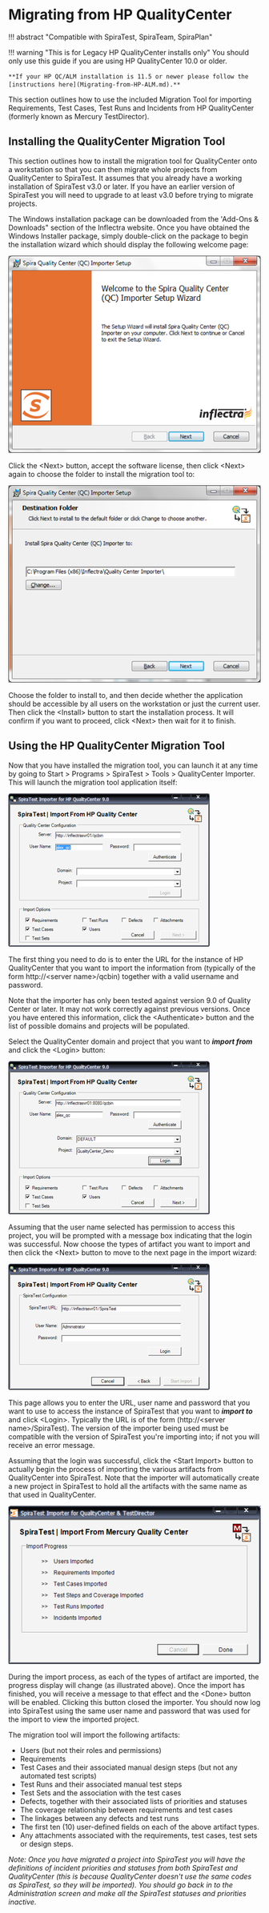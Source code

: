 #  Migrating from HP QualityCenter
!!! abstract "Compatible with SpiraTest, SpiraTeam, SpiraPlan"

!!! warning "This is for Legacy HP QualityCenter installs only"
    You should only use this guide if you are using HP QualityCenter 10.0 or older.

    **If your HP QC/ALM installation is 11.5 or newer please follow the [instructions here](Migrating-from-HP-ALM.md).**

This section outlines how to use the included Migration Tool for importing Requirements, Test Cases, Test Runs and Incidents from HP QualityCenter (formerly known as Mercury TestDirector).

## Installing the QualityCenter Migration Tool

This section outlines how to install the migration tool for QualityCenter onto a workstation so that you can then migrate whole projects from QualityCenter to SpiraTest. It assumes that you already have a working installation of SpiraTest v3.0 or later. If you have an earlier version of SpiraTest you will need to upgrade to at least v3.0 before trying to migrate projects.

The Windows installation package can be downloaded from the 'Add-Ons & Downloads" section of the Inflectra website. Once you have obtained the Windows Installer package, simply double-click on the package to begin the installation wizard which should display the following welcome page:

![](img/Migrating_from_HP_QualityCenter_47.png)  

Click the <Next\> button, accept the software license, then click <Next\> again to choose the folder to install the migration tool to:

![](img/Migrating_from_HP_QualityCenter_48.png)  

Choose the folder to install to, and then decide whether the application should be accessible by all users on the workstation or just the current user. Then click the <Install\> button to start the installation process. It will confirm if you want to proceed, click <Next\> then wait for it to finish.

## Using the HP QualityCenter Migration Tool

Now that you have installed the migration tool, you can launch it at any time by going to Start \> Programs \> SpiraTest \> Tools \> QualityCenter Importer. This will launch the migration tool application itself:

![](img/Migrating_from_HP_QualityCenter_49.png)  

The first thing you need to do is to enter the URL for the instance of HP QualityCenter that you want to import the information from (typically of the form http://<server name\>/qcbin) together with a valid username and password.

Note that the importer has only been tested against version 9.0 of Quality Center or later. It may not work correctly against previous versions. Once you have entered this information, click the <Authenticate\> button and the list of possible domains and projects will be populated.

Select the QualityCenter domain and project that you want to ***import from*** and click the <Login\> button:

![](img/Migrating_from_HP_QualityCenter_50.png)  

Assuming that the user name selected has permission to access this project, you will be prompted with a message box indicating that the login was successful. Now choose the types of artifact you want to import and then click the <Next\> button to move to the next page in the import wizard:

![](img/Migrating_from_HP_QualityCenter_51.png)  

This page allows you to enter the URL, user name and password that you want to use to access the instance of SpiraTest that you want to ***import to*** and click <Login\>. Typically the URL is of the form (http://<server name\>/SpiraTest). The version of the importer being used must be compatible with the version of SpiraTest you're importing into; if not you will receive an error message.

Assuming that the login was successful, click the <Start Import\> button to actually begin the process of importing the various artifacts from QualityCenter into SpiraTest. Note that the importer will automatically create a new project in SpiraTest to hold all the artifacts with the same name as that used in QualityCenter.

![](img/Migrating_from_HP_QualityCenter_52.png)  

During the import process, as each of the types of artifact are imported, the progress display will change (as illustrated above). Once the import has finished, you will receive a message to that effect and the <Done\> button will be enabled. Clicking this button closed the importer. You should now log into SpiraTest using the same user name and password that was used for the import to view the imported project.

The migration tool will import the following artifacts:

- Users (but not their roles and permissions)
- Requirements
- Test Cases and their associated manual design steps (but not any automated test scripts)
- Test Runs and their associated manual test steps
- Test Sets and the association with the test cases
- Defects, together with their associated lists of priorities and statuses
- The coverage relationship between requirements and test cases
- The linkages between any defects and test runs
- The first ten (10) user-defined fields on each of the above artifact types.
- Any attachments associated with the requirements, test cases, test sets or design steps.

*Note: Once you have migrated a project into SpiraTest you will have the definitions of incident priorities and statuses from both SpiraTest and QualityCenter (this is because QualityCenter doesn't use the same codes as SpiraTest, so they will be imported). You should go back in to the Administration screen and make all the SpiraTest statuses and priorities inactive.*